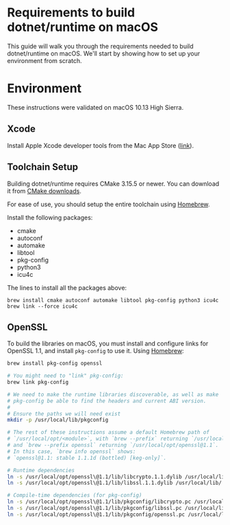 Requirements to build dotnet/runtime on macOS
=====================

This guide will walk you through the requirements needed to build dotnet/runtime on macOS. We'll start by showing how to set up your environment from scratch.

Environment
===========

These instructions were validated on macOS 10.13 High Sierra.

Xcode
-----

Install Apple Xcode developer tools from the Mac App Store ([link](https://apps.apple.com/us/app/xcode/id497799835)).

Toolchain Setup
---------------

Building dotnet/runtime requires CMake 3.15.5 or newer.  You can download it from [CMake downloads](http://www.cmake.org/download/).

For ease of use, you should setup the entire toolchain using [Homebrew](http://brew.sh).

Install the following packages:

- cmake
- autoconf
- automake
- libtool
- pkg-config
- python3
- icu4c

The lines to install all the packages above:

```
brew install cmake autoconf automake libtool pkg-config python3 icu4c
brew link --force icu4c
```

OpenSSL
-------

To build the libraries on macOS, you must install and configure links for OpenSSL 1.1, and install `pkg-config` to use it. Using [Homebrew](http://brew.sh/):

```sh
brew install pkg-config openssl

# You might need to "link" pkg-config:
brew link pkg-config

# We need to make the runtime libraries discoverable, as well as make
# pkg-config be able to find the headers and current ABI version.
#
# Ensure the paths we will need exist
mkdir -p /usr/local/lib/pkgconfig

# The rest of these instructions assume a default Homebrew path of
# `/usr/local/opt/<module>`, with `brew --prefix` returning `/usr/local`
# and `brew --prefix openssl` returning `/usr/local/opt/openssl@1.1`.
# In this case, `brew info openssl` shows:
# `openssl@1.1: stable 1.1.1d (bottled) [keg-only]`.

# Runtime dependencies
ln -s /usr/local/opt/openssl\@1.1/lib/libcrypto.1.1.dylib /usr/local/lib/
ln -s /usr/local/opt/openssl\@1.1/lib/libssl.1.1.dylib /usr/local/lib/

# Compile-time dependencies (for pkg-config)
ln -s /usr/local/opt/openssl\@1.1/lib/pkgconfig/libcrypto.pc /usr/local/lib/pkgconfig/
ln -s /usr/local/opt/openssl\@1.1/lib/pkgconfig/libssl.pc /usr/local/lib/pkgconfig/
ln -s /usr/local/opt/openssl\@1.1/lib/pkgconfig/openssl.pc /usr/local/lib/pkgconfig/
```
